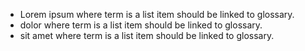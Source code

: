 - Lorem ipsum where term is a list item should be linked to glossary.
- dolor where term is a list item should be linked to glossary.
- sit amet where term is a list item should be linked to glossary.
